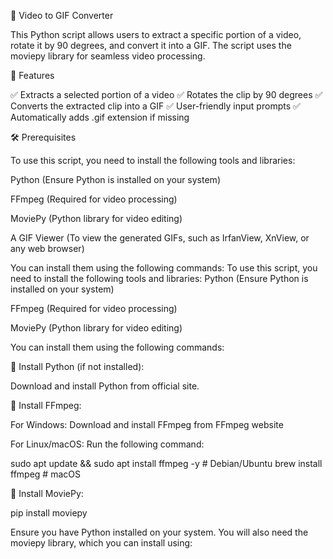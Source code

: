 🎥 Video to GIF Converter

This Python script allows users to extract a specific portion of a video, rotate it by 90 degrees, and convert it into a GIF. The script uses the moviepy library for seamless video processing.

🌟 Features

✅ Extracts a selected portion of a video
✅ Rotates the clip by 90 degrees
✅ Converts the extracted clip into a GIF
✅ User-friendly input prompts
✅ Automatically adds .gif extension if missing

🛠 Prerequisites

To use this script, you need to install the following tools and libraries:

Python (Ensure Python is installed on your system)

FFmpeg (Required for video processing)

MoviePy (Python library for video editing)

A GIF Viewer (To view the generated GIFs, such as IrfanView, XnView, or any web browser)

You can install them using the following commands:
To use this script, you need to install the following tools and libraries:
Python (Ensure Python is installed on your system)

FFmpeg (Required for video processing)

MoviePy (Python library for video editing)

You can install them using the following commands:

🔹 Install Python (if not installed):

Download and install Python from official site.

🔹 Install FFmpeg:

For Windows: Download and install FFmpeg from FFmpeg website

For Linux/macOS: Run the following command:

sudo apt update && sudo apt install ffmpeg -y  # Debian/Ubuntu
brew install ffmpeg  # macOS

🔹 Install MoviePy:

pip install moviepy

Ensure you have Python installed on your system. You will also need the moviepy library, which you can install using:
